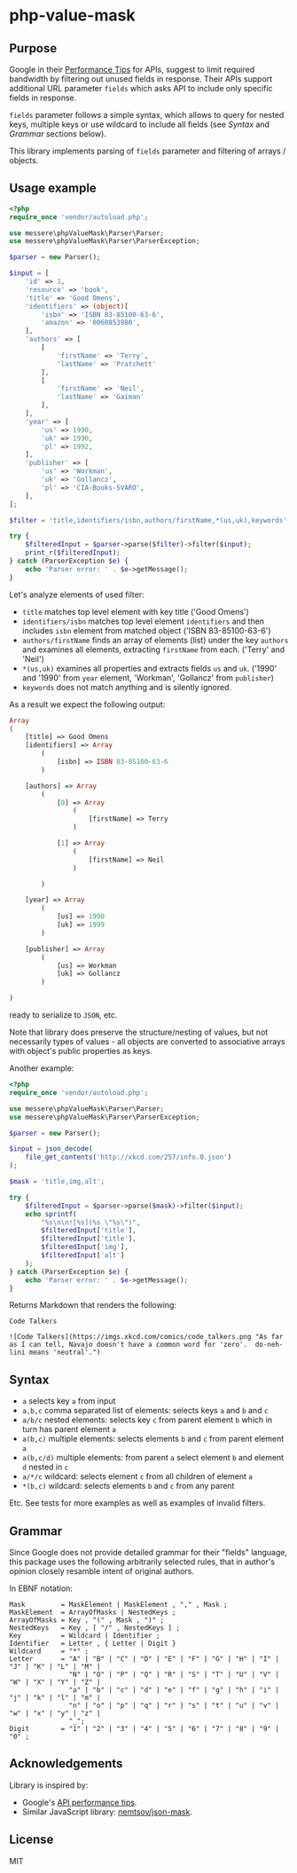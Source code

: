 # php-value-mask

## Purpose

Google in their [Performance Tips](https://developers.google.com/discovery/v1/performance#partial) for
APIs, suggest to limit required bandwidth by filtering out unused fields in response. Their APIs 
support additional URL parameter `fields` which asks API to include only specific fields in response.   

`fields` parameter follows a simple syntax, which allows to query for nested keys, multiple keys 
or use wildcard to include all fields (see *Syntax* and *Grammar* sections below).

This library implements parsing of `fields` parameter and filtering of arrays / objects.  

## Usage example

```php
<?php
require_once 'vendor/autoload.php';

use messere\phpValueMask\Parser\Parser;
use messere\phpValueMask\Parser\ParserException;

$parser = new Parser();

$input = [
    'id' => 1,
    'resource' => 'book',
    'title' => 'Good Omens',
    'identifiers' => (object)[
        'isbn' => 'ISBN 83-85100-63-6​',
        'amazon' => '0060853980',  
    ],
    'authors' => [
        [
            'firstName' => 'Terry',
            'lastName' => 'Pratchett'
        ],
        [
            'firstName' => 'Neil',
            'lastName' => 'Gaiman'
        ],
    ],
    'year' => [
        'us' => 1990,
        'uk' => 1990,
        'pl' => 1992,
    ],
    'publisher' => [
        'us' => 'Workman',
        'uk' => 'Gollancz',
        'pl' => 'CIA-Books-SVARO',
    ],
];

$filter = 'title,identifiers/isbn,authors/firstName,*(us,uk),keywords';

try {
    $filteredInput = $parser->parse($filter)->filter($input);
    print_r($filteredInput);
} catch (ParserException $e) {
    echo 'Parser error: ' . $e->getMessage();
} 
```

Let's analyze elements of used filter:

- `title` matches top level element with key title ('Good Omens')
- `identifiers/isbn` matches top level element `identifiers` and 
  then includes `isbn` element from matched object ('ISBN 83-85100-63-6')
- `authors/firstName` finds an array of elements (list) under the key `authors`
  and examines all elements, extracting `firstName` from each. ('Terry' and 'Neil')
- `*(us,uk)` examines all properties and extracts fields `us` and `uk`. ('1990' and '1990'
from `year` element, 'Workman', 'Gollancz' from `publisher`)
- `keywords` does not match anything and is silently ignored.

As a result we expect the following output:

```php
Array
(
    [title] => Good Omens
    [identifiers] => Array
        (
            [isbn] => ISBN 83-85100-63-6​
        )

    [authors] => Array
        (
            [0] => Array
                (
                    [firstName] => Terry
                )

            [1] => Array
                (
                    [firstName] => Neil
                )

        )

    [year] => Array
        (
            [us] => 1990
            [uk] => 1999
        )

    [publisher] => Array
        (
            [us] => Workman
            [uk] => Gollancz
        )

)
```

ready to serialize to `JSON`, etc.

Note that library does preserve the structure/nesting of values, but not
necessarily types of values - all objects are converted to associative arrays
with object's public properties as keys.

Another example:

```php
<?php
require_once 'vendor/autoload.php';

use messere\phpValueMask\Parser\Parser;
use messere\phpValueMask\Parser\ParserException;

$parser = new Parser();

$input = json_decode(
    file_get_contents('http://xkcd.com/257/info.0.json')
);

$mask = 'title,img,alt';

try {
    $filteredInput = $parser->parse($mask)->filter($input);
    echo sprintf(
        "%s\n\n![%s](%s \"%s\")",
        $filteredInput['title'],
        $filteredInput['title'],
        $filteredInput['img'],
        $filteredInput['alt']
    );
} catch (ParserException $e) {
    echo 'Parser error: ' . $e->getMessage();
}
```

Returns Markdown that renders the following:

```text
Code Talkers

![Code Talkers](https://imgs.xkcd.com/comics/code_talkers.png "As far as I can tell, Navajo doesn't have a common word for 'zero'.  do-neh-lini means 'neutral'.")
```



## Syntax

- `a` selects key `a` from input
- `a,b,c` comma separated list of elements: selects keys `a` and `b` and `c`
- `a/b/c` nested elements: selects key `c` from parent element `b` 
    which in turn has parent element `a`
- `a(b,c)` multiple elements: selects elements `b` and `c` from parent element `a`
- `a(b,c/d)` multiple elements: from parent `a` select element `b` and element `d` 
    nested in `c`
- `a/*/c` wildcard: selects element `c` from all children of element `a`
- `*(b,c)` wildcard: selects elements `b` and `c` from any parent   

Etc. See tests for more examples as well as examples of invalid filters. 

## Grammar

Since Google does not provide detailed grammar for their
"fields" language, this package uses the following arbitrarily
selected rules, that in author's opinion closely resamble intent
of original authors. 
 
In EBNF notation:

```text
Mask         = MaskElement | MaskElement , "," , Mask ;
MaskElement  = ArrayOfMasks | NestedKeys ;
ArrayOfMasks = Key , "(" , Mask , ")" ;
NestedKeys   = Key , [ "/" , NestedKeys ] ;
Key          = Wildcard | Identifier ;
Identifier   = Letter , { Letter | Digit }
Wildcard     = "*" ;
Letter       = "A" | "B" | "C" | "D" | "E" | "F" | "G" | "H" | "I" | "J" | "K" | "L" | "M" |
               "N" | "O" | "P" | "Q" | "R" | "S" | "T" | "U" | "V" | "W" | "X" | "Y" | "Z" |
               "a" | "b" | "c" | "d" | "e" | "f" | "g" | "h" | "i" | "j" | "k" | "l" | "m" |
               "n" | "o" | "p" | "q" | "r" | "s" | "t" | "u" | "v" | "w" | "x" | "y" | "z" |
               "_";
Digit        = "1" | "2" | "3" | "4" | "5" | "6" | "7" | "8" | "9" | "0" ;
```

## Acknowledgements

Library is inspired by:

* Google's [API performance tips](https://developers.google.com/discovery/v1/performance#partial).
* Similar JavaScript library: [nemtsov/json-mask](https://github.com/nemtsov/json-mask).

## License

MIT